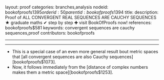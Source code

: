 layout: proof
categories: branches,analysis
nodeid: bookofproofs$1395
orderid: 50
parentid: bookofproofs$1394
title: 
description: Proof of ALL CONVERGENT REAL SEQUENCES ARE CAUCHY SEQUENCES ★ graduate maths ✔ step by step ✚ visit BookOfProofs now!
references: bookofproofs$581
keywords: convergent sequences are cauchy sequences,proof
contributors: bookofproofs

---


---

* This is a special case of an even more general result bout metric spaces that [all convergent sequences are also Cauchy sequences][bookofproofs$1073].
* Now, it follows immediately from the [distance of complex numbers makes them a metric space][bookofproofs$1253].